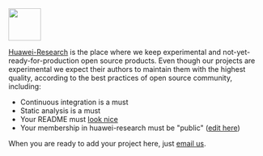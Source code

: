 <img src="https://avatars0.githubusercontent.com/u/64897773" width="64px"/>

[Huawei-Research](https://github.com/huawei-research)
is the place where we keep experimental
and not-yet-ready-for-production open source products.
Even though our projects are experimental we expect their
authors to maintain them with the highest quality, according
to the best practices of open source community, including:

  * Continuous integration is a must
  * Static analysis is a must
  * Your README must [look nice](https://www.yegor256.com/2019/04/23/elegant-readme.html)
  * Your membership in huawei-research must be "public" ([edit here](https://github.com/orgs/huawei-research/people))

When you are ready to add your project here, just
[email us](mailto:yegor.bugayenko@huawei.com).
